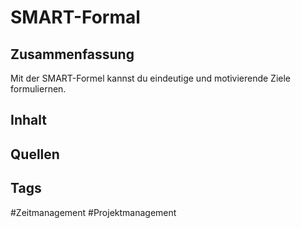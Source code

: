 # SMART-Formal
## Zusammenfassung
Mit der SMART-Formel kannst du eindeutige und motivierende Ziele formuliernen.

## Inhalt


## Quellen


## Tags
#Zeitmanagement 
#Projektmanagement
